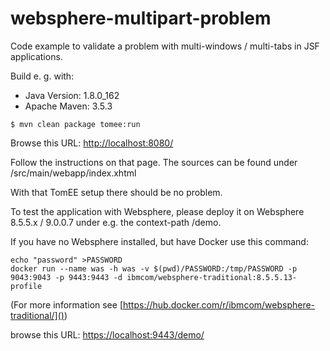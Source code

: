 # websphere-multipart-problem

Code example to validate a problem with multi-windows / multi-tabs in JSF applications.

Build e. g. with:
* Java Version: 1.8.0_162
* Apache Maven: 3.5.3

```
$ mvn clean package tomee:run
```

Browse this URL: [http://localhost:8080/]()

Follow the instructions on that page. 
The sources can be found under /src/main/webapp/index.xhtml

With that TomEE setup there should be no problem.

To test the application with Websphere, 
please deploy it on Websphere 8.5.5.x / 9.0.0.7 under 
e.g. the context-path /demo.

If you have no Websphere installed, but have Docker use this command:

```
echo "password" >PASSWORD
docker run --name was -h was -v $(pwd)/PASSWORD:/tmp/PASSWORD -p 9043:9043 -p 9443:9443 -d ibmcom/websphere-traditional:8.5.5.13-profile
```
 
(For more information see [https://hub.docker.com/r/ibmcom/websphere-traditional/]()) 
 
browse this URL: [https://localhost:9443/demo/]()
